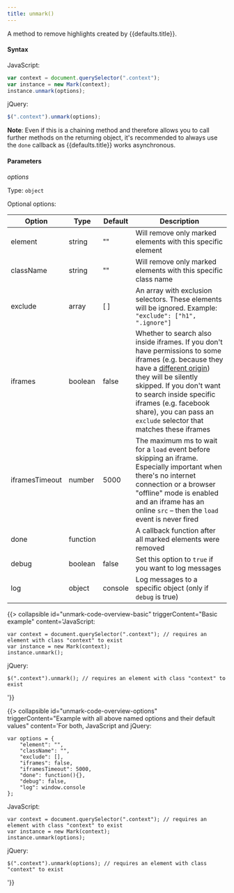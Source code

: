```yaml
---
title: unmark()
---
```


A method to remove highlights created by {{defaults.title}}.

#### Syntax

JavaScript:

```javascript
var context = document.querySelector(".context");
var instance = new Mark(context);
instance.unmark(options);
```

jQuery:

```javascript
$(".context").unmark(options);
```

__Note__: Even if this is a chaining method and therefore allows you to call
further methods on the returning object, it's recommended to always use the
`done` callback as {{defaults.title}} works asynchronous.

#### Parameters

_options_

Type: `object`

Optional options:

| Option         | Type     | Default | Description                                                                                                                                                                                                                                                                                                      |
|----------------|----------|---------|------------------------------------------------------------------------------------------------------------------------------------------------------------------------------------------------------------------------------------------------------------------------------------------------------------------|
| element        | string   | ""      | Will remove only marked elements with this specific element                                                                                                                                                                                                                                                      |
| className      | string   | ""      | Will remove only marked elements with this specific class name                                                                                                                                                                                                                                                   |
| exclude        | array    | [ ]     | An array with exclusion selectors. These elements will be ignored. Example: `"exclude": ["h1", ".ignore"]`                                                                                                                                                                                                        |
| iframes        | boolean  | false   | Whether to search also inside iframes. If you don't have permissions to some iframes (e.g. because they have a [different origin][SOP]) they will be silently skipped. If you don't want to search inside specific iframes (e.g. facebook share), you can pass an `exclude` selector that matches these iframes  |
| iframesTimeout | number   | 5000    | The maximum ms to wait for a `load` event before skipping an iframe. Especially important when there's no internet connection or a browser "offline" mode is enabled and an iframe has an online `src` – then the `load` event is never fired                                                                    |
| done           | function |         | A callback function after all marked elements were removed                                                                                                                                                                                                                                                       |
| debug          | boolean  | false   | Set this option to `true` if you want to log messages                                                                                                                                                                                                                                                            |
| log            | object   | console | Log messages to a specific object (only if  `debug` is true)                                                                                                                                                                                                                                                     |

{{> collapsible
id="unmark-code-overview-basic"
triggerContent="Basic example"
content='JavaScript:

<pre><code class="lang-javascript">var context = document.querySelector(".context"); // requires an element with class "context" to exist
var instance = new Mark(context);
instance.unmark();
</code></pre>

jQuery:

<pre><code class="lang-javascript">$(".context").unmark(); // requires an element with class "context" to exist</code></pre>
'}}

{{> collapsible
id="unmark-code-overview-options"
triggerContent="Example with all above named options and their default values"
content='For both, JavaScript and jQuery:

<pre><code class="lang-javascript">var options = {
    "element": "",
    "className": "",
    "exclude": [],
    "iframes": false,
    "iframesTimeout": 5000,
    "done": function(){},
    "debug": false,
    "log": window.console
};
</code></pre>

JavaScript:

<pre><code class="lang-javascript">var context = document.querySelector(".context"); // requires an element with class "context" to exist
var instance = new Mark(context);
instance.unmark(options);
</code></pre>

jQuery:

<pre><code class="lang-javascript">$(".context").unmark(options); // requires an element with class "context" to exist</code></pre>
'}}

[SOP]: https://en.wikipedia.org/wiki/Same-origin_policy
